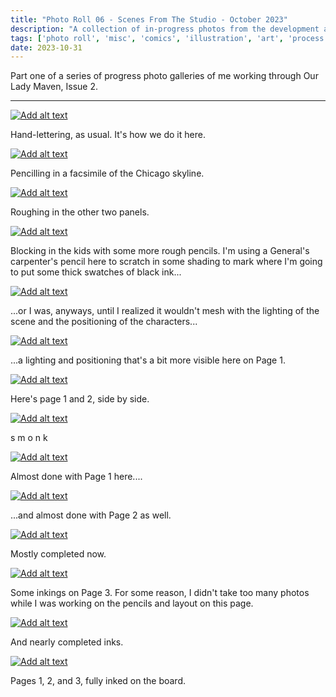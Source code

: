 ```yaml
---
title: "Photo Roll 06 - Scenes From The Studio - October 2023"
description: "A collection of in-progress photos from the development and illustration process for the first three pages of Our Lady Maven." 
tags: ['photo roll', 'misc', 'comics', 'illustration', 'art', 'process', 'the garden']
date: 2023-10-31
---
```


Part one of a series of progress photo galleries of me working through Our Lady Maven, Issue 2.

<hr/>


<div class="floatcenter caption">
  <p><a href= "/photo/006/01.jpeg"><img src="/photo/006/01.jpeg" alt="Add alt text"></a></p>
  <p> Hand-lettering, as usual. It's how we do it here. </p>
</div>
<div class="floatcenter caption">
  <p><a href= "/photo/006/02.jpeg"><img src="/photo/006/02.jpeg" alt="Add alt text"></a></p>
  <p> Pencilling in a facsimile of the Chicago skyline. </a> </p>
</div>
<div class="floatcenter caption">
  <p><a href= "/photo/006/03.jpeg"><img src="/photo/006/03.jpeg" alt="Add alt text"></a></p>
  <p> Roughing in the other two panels. </p>
</div>
<div class="floatcenter caption">
  <p><a href= "/photo/006/04.jpeg"><img src="/photo/006/04.jpeg" alt="Add alt text"></a></p>
  <p> Blocking in the kids with some more rough pencils. I'm using a General's carpenter's pencil here to scratch in some shading to mark where I'm going to put some thick swatches of black ink... </a></p>
</div>
<div class="floatcenter caption">
  <p><a href= "/photo/006/05.jpeg"><img src="/photo/006/05.jpeg" alt="Add alt text"></a></p>
  <p> ...or I was, anyways, until I realized it wouldn't mesh with the lighting of the scene and the positioning of the characters... </a> </p>
</div>
<div class="floatcenter caption">
  <p><a href= "/photo/006/06.jpeg"><img src="/photo/006/06.jpeg" alt="Add alt text"></a></p>
  <p> ...a lighting and positioning that's a bit more visible here on Page 1. </p>
</div>
<div class="floatcenter caption">
  <p><a href= "/photo/006/07.jpeg"><img src="/photo/006/07.jpeg" alt="Add alt text"></a></p>
  <p> Here's page 1 and 2, side by side. </p>
</div>
<div class="floatcenter caption">
  <p><a href= "/photo/006/08.jpeg"><img src="/photo/006/08.jpeg" alt="Add alt text"></a></p>
  <p> s m o n k </p>
</div>
<div class="floatcenter caption">
  <p><a href= "/photo/006/09.jpeg"><img src="/photo/006/09.jpeg" alt="Add alt text"></a></p>
  <p> Almost done with Page 1 here....  </p>
</div>
<div class="floatcenter caption">
  <p><a href= "/photo/006/10.jpeg"><img src="/photo/006/10.jpeg" alt="Add alt text"></a></p>
  <p> ...and almost done with Page 2 as well. </p>
</div>
<div class="floatcenter caption">
  <p><a href= "/photo/006/11.jpeg"><img src="/photo/006/11.jpeg" alt="Add alt text"></a></p>
  <p> Mostly completed now. </p>
</div>
<div class="floatcenter caption">
  <p><a href= "/photo/006/12.jpeg"><img src="/photo/006/12.jpeg" alt="Add alt text"></a></p>
  <p> Some inkings on Page 3. For some reason, I didn't take too many photos while I was working on the pencils and layout on this page. </p>
</div>
<div class="floatcenter caption">
  <p><a href= "/photo/006/13.jpeg"><img src="/photo/006/13.jpeg" alt="Add alt text"></a></p>
  <p> And nearly completed inks. </p>
</div>
<div class="floatcenter caption">
  <p><a href= "/photo/006/14.jpeg"><img src="/photo/006/14.jpeg" alt="Add alt text"></a></p>
  <p> Pages 1, 2, and 3, fully inked on the board. </p>
</div>
